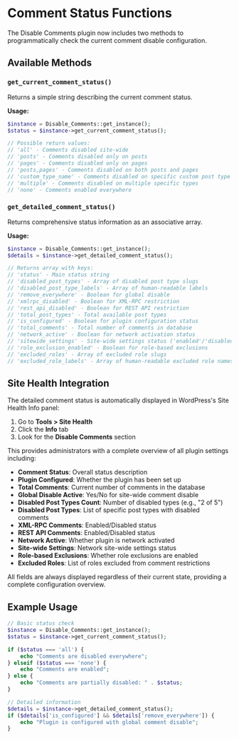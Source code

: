 # Comment Status Functions

The Disable Comments plugin now includes two methods to programmatically check the current comment disable configuration.

## Available Methods

### `get_current_comment_status()`

Returns a simple string describing the current comment status.

**Usage:**
```php
$instance = Disable_Comments::get_instance();
$status = $instance->get_current_comment_status();

// Possible return values:
// 'all' - Comments disabled site-wide
// 'posts' - Comments disabled only on posts
// 'pages' - Comments disabled only on pages
// 'posts,pages' - Comments disabled on both posts and pages
// 'custom_type_name' - Comments disabled on specific custom post type
// 'multiple' - Comments disabled on multiple specific types
// 'none' - Comments enabled everywhere
```

### `get_detailed_comment_status()`

Returns comprehensive status information as an associative array.

**Usage:**
```php
$instance = Disable_Comments::get_instance();
$details = $instance->get_detailed_comment_status();

// Returns array with keys:
// 'status' - Main status string
// 'disabled_post_types' - Array of disabled post type slugs
// 'disabled_post_type_labels' - Array of human-readable labels
// 'remove_everywhere' - Boolean for global disable
// 'xmlrpc_disabled' - Boolean for XML-RPC restriction
// 'rest_api_disabled' - Boolean for REST API restriction
// 'total_post_types' - Total available post types
// 'is_configured' - Boolean for plugin configuration status
// 'total_comments' - Total number of comments in database
// 'network_active' - Boolean for network activation status
// 'sitewide_settings' - Site-wide settings status ('enabled'/'disabled'/'not_applicable')
// 'role_exclusion_enabled' - Boolean for role-based exclusions
// 'excluded_roles' - Array of excluded role slugs
// 'excluded_role_labels' - Array of human-readable excluded role names
```

## Site Health Integration

The detailed comment status is automatically displayed in WordPress's Site Health Info panel:

1. Go to **Tools > Site Health**
2. Click the **Info** tab
3. Look for the **Disable Comments** section

This provides administrators with a complete overview of all plugin settings including:

- **Comment Status**: Overall status description
- **Plugin Configured**: Whether the plugin has been set up
- **Total Comments**: Current number of comments in the database
- **Global Disable Active**: Yes/No for site-wide comment disable
- **Disabled Post Types Count**: Number of disabled types (e.g., "2 of 5")
- **Disabled Post Types**: List of specific post types with disabled comments
- **XML-RPC Comments**: Enabled/Disabled status
- **REST API Comments**: Enabled/Disabled status
- **Network Active**: Whether plugin is network activated
- **Site-wide Settings**: Network site-wide settings status
- **Role-based Exclusions**: Whether role exclusions are enabled
- **Excluded Roles**: List of roles excluded from comment restrictions

All fields are always displayed regardless of their current state, providing a complete configuration overview.

## Example Usage

```php
// Basic status check
$instance = Disable_Comments::get_instance();
$status = $instance->get_current_comment_status();

if ($status === 'all') {
    echo "Comments are disabled everywhere";
} elseif ($status === 'none') {
    echo "Comments are enabled";
} else {
    echo "Comments are partially disabled: " . $status;
}

// Detailed information
$details = $instance->get_detailed_comment_status();
if ($details['is_configured'] && $details['remove_everywhere']) {
    echo "Plugin is configured with global comment disable";
}
```
